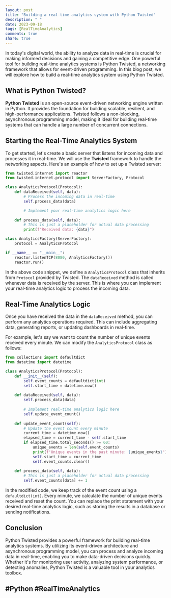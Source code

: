 ```yaml
---
layout: post
title: "Building a real-time analytics system with Python Twisted"
description: " "
date: 2023-09-18
tags: [RealTimeAnalytics]
comments: true
share: true
---
```


In today's digital world, the ability to analyze data in real-time is crucial for making informed decisions and gaining a competitive edge. One powerful tool for building real-time analytics systems is Python Twisted, a networking framework that allows for event-driven programming. In this blog post, we will explore how to build a real-time analytics system using Python Twisted.

## What is Python Twisted?

**Python Twisted** is an open-source event-driven networking engine written in Python. It provides the foundation for building scalable, resilient, and high-performance applications. Twisted follows a non-blocking, asynchronous programming model, making it ideal for building real-time systems that can handle a large number of concurrent connections.

## Starting the Real-Time Analytics System

To get started, let's create a basic server that listens for incoming data and processes it in real-time. We will use the **Twisted** framework to handle the networking aspects. Here's an example of how to set up a Twisted server:

```python
from twisted.internet import reactor
from twisted.internet.protocol import ServerFactory, Protocol

class AnalyticsProtocol(Protocol):
    def dataReceived(self, data):
        # Process the incoming data in real-time
        self.process_data(data)

        # Implement your real-time analytics logic here
        
    def process_data(self, data):
        # This is just a placeholder for actual data processing
        print(f"Received data: {data}")

class AnalyticsFactory(ServerFactory):
    protocol = AnalyticsProtocol

if __name__ == "__main__":
    reactor.listenTCP(8080, AnalyticsFactory())
    reactor.run()
```

In the above code snippet, we define a `AnalyticsProtocol` class that inherits from `Protocol` provided by Twisted. The `dataReceived` method is called whenever data is received by the server. This is where you can implement your real-time analytics logic to process the incoming data.

## Real-Time Analytics Logic

Once you have received the data in the `dataReceived` method, you can perform any analytics operations required. This can include aggregating data, generating reports, or updating dashboards in real-time.

For example, let's say we want to count the number of unique events received every minute. We can modify the `AnalyticsProtocol` class as follows:

```python
from collections import defaultdict
from datetime import datetime

class AnalyticsProtocol(Protocol):
    def __init__(self):
        self.event_counts = defaultdict(int)
        self.start_time = datetime.now()
    
    def dataReceived(self, data):
        self.process_data(data)
        
        # Implement real-time analytics logic here
        self.update_event_count()
        
    def update_event_count(self):
        # Update the event count every minute
        current_time = datetime.now()
        elapsed_time = current_time - self.start_time
        if elapsed_time.total_seconds() >= 60:
            unique_events = len(self.event_counts)
            print(f"Unique events in the past minute: {unique_events}")
            self.start_time = current_time
            self.event_counts.clear()
        
    def process_data(self, data):
        # This is just a placeholder for actual data processing
        self.event_counts[data] += 1
```

In the modified code, we keep track of the event count using a `defaultdict(int)`. Every minute, we calculate the number of unique events received and reset the count. You can replace the print statement with your desired real-time analytics logic, such as storing the results in a database or sending notifications.

## Conclusion

Python Twisted provides a powerful framework for building real-time analytics systems. By utilizing its event-driven architecture and asynchronous programming model, you can process and analyze incoming data in real-time, enabling you to make data-driven decisions quickly. Whether it's for monitoring user activity, analyzing system performance, or detecting anomalies, Python Twisted is a valuable tool in your analytics toolbox.

## #Python #RealTimeAnalytics